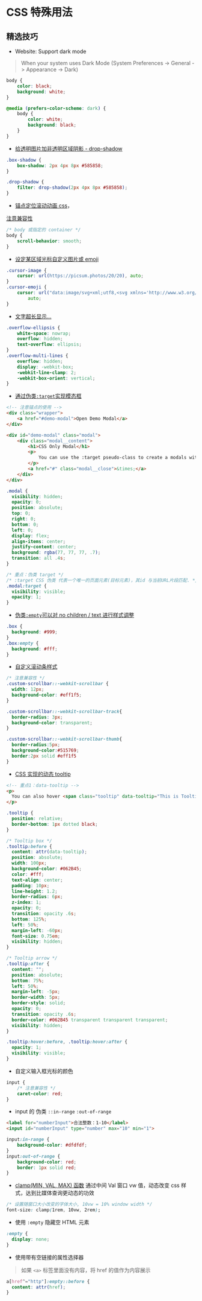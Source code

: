 # CSS 特殊用法

## 精选技巧

- Website: Support dark mode

> When your system uses Dark Mode (System Preferences -> General -> Appearance -> Dark)

```css
body {
    color: black;
    background: white;
}

@media (prefers-color-scheme: dark) {
    body {
        color: white;
        background: black;
    }
}
```

- [给透明图片加非透明区域阴影 - drop-shadow](https://codepen.io/denic/pen/MWeGqJb)

```css
.box-shadow {
    box-shadow: 2px 4px 8px #585858;
}

.drop-shadow {
    filter: drop-shadow(2px 4px 8px #585858);
}
```

- [锚点定位滚动动画 css](https://developer.mozilla.org/zh-CN/docs/Web/CSS/scroll-behavior)，

[注意兼容性](https://caniuse.com/?search=scroll-behavior)

```css
/* body 或指定的 container */
body {
    scroll-behavior: smooth;
}
```

- [设定某区域光标自定义图片或 emoji](https://codepen.io/denic/pen/bGVpOPj)

```css
.cursor-image {
    cursor: url(https://picsum.photos/20/20), auto;
}
.cursor-emoji {
    cursor: url("data:image/svg+xml;utf8,<svg xmlns='http://www.w3.org/2000/svg'  width='40' height='48' viewport='0 0 100 100' style='fill:black;font-size:24px;'><text y='50%'>🚀</text></svg>"),
        auto;
}
```

- [文字超长显示...](https://codepen.io/denic/pen/LYpZKMg)

```css
.overflow-ellipsis {
    white-space: nowrap;
    overflow: hidden;
    text-overflow: ellipsis;
}
.overflow-multi-lines {
    overflow: hidden;
    display: -webkit-box;
    -webkit-line-clamp: 2;
    -webkit-box-orient: vertical;
}
```

- [通过伪类`:target`实现模态框](https://codepen.io/denic/pen/ZEbKgPp)

```html
<!-- 注意锚点的使用 -->
<div class="wrapper">
    <a href="#demo-modal">Open Demo Modal</a>
</div>

<div id="demo-modal" class="modal">
    <div class="modal__content">
        <h1>CSS Only Modal</h1>
        <p>
            You can use the :target pseudo-class to create a modals with Zero JavaScript. Enjoy!
        </p>
        <a href="#" class="modal__close">&times;</a>
    </div>
</div>
```

```css
.modal {
  visibility: hidden;
  opacity: 0;
  position: absolute;
  top: 0;
  right: 0;
  bottom: 0;
  left: 0;
  display: flex;
  align-items: center;
  justify-content: center;
  background: rgba(77, 77, 77, .7);
  transition: all .4s;
}

/* 重点：伪类 target */
/* :target CSS 伪类 代表一个唯一的页面元素(目标元素)，其id 与当前URL片段匹配. */
.modal:target {
  visibility: visible;
  opacity: 1;
}
```

- [伪类`:empty`可以对 no children / text 进行样式调整](https://codepen.io/denic/pen/KKMpZdP)

```css
.box {
  background: #999;
}
.box:empty {
  background: #fff;
}
```

- [自定义滚动条样式](https://codepen.io/denic/pen/NWrZmwV)

```css
/* 注意兼容性 */
.custom-scrollbar::-webkit-scrollbar {
  width: 12px;
  background-color: #eff1f5;
}

.custom-scrollbar::-webkit-scrollbar-track{
  border-radius: 3px;
  background-color: transparent;
}

.custom-scrollbar::-webkit-scrollbar-thumb{
  border-radius:5px;
  background-color:#515769;
  border:2px solid #eff1f5
}
```

- [CSS 实现的动态 tooltip](https://codepen.io/denic/pen/zYobqqa)

```html
<!-- 重点1：data-tooltip -->
<p>
  You can also hover <span class="tooltip" data-tooltip="This is Tooltip Content">here</span> to see another example.
</p>
```

```css
.tooltip {
  position: relative;
  border-bottom: 1px dotted black;
}

/* Tooltip box */
.tooltip:before {
  content: attr(data-tooltip); 
  position: absolute;
  width: 100px;
  background-color: #062B45;
  color: #fff;
  text-align: center;
  padding: 10px;
  line-height: 1.2;
  border-radius: 6px;
  z-index: 1;
  opacity: 0;
  transition: opacity .6s;
  bottom: 125%;
  left: 50%;
  margin-left: -60px;
  font-size: 0.75em;
  visibility: hidden;
}

/* Tooltip arrow */
.tooltip:after {
  content: "";
  position: absolute;
  bottom: 75%;
  left: 50%;
  margin-left: -5px;
  border-width: 5px;
  border-style: solid;
  opacity: 0;
  transition: opacity .6s;
  border-color: #062B45 transparent transparent transparent;
  visibility: hidden;
}

.tooltip:hover:before, .tooltip:hover:after {
  opacity: 1;
  visibility: visible;
}
```

- 自定义输入框光标的颜色

```css
input {
    /* 注意兼容性 */
    caret-color: red;
}
```

- input 的 伪类 `::in-range` `:out-of-range`

```html
<label for="numberInput">合法整数：1-10</label>
<input id="numberInput" type="number" max="10" min="1">
```

```css
input:in-range {
    background-color: #dfdfdf;
}
input:out-of-range {
    background-color: red;
    border: 1px solid red;
}
```

- [clamp(MIN, VAL, MAX) 函数](https://developer.mozilla.org/zh-CN/docs/Web/CSS/clamp) 通过中间 Val 窗口 vw 值，动态改变 css 样式，达到比媒体查询更动态的功效

```css
/* 设置随窗口大小改变的字体大小, 10vw = 10% window width */
font-size: clamp(1rem, 10vw, 2rem);
```

- 使用 `:empty` 隐藏空 HTML 元素

```css
:empty {
  display: none;
}
```

- 使用带有空链接的属性选择器

> 如果 `<a>` 标签里面没有内容，将 href 的值作为内容展示
```css
a[href^="http"]:empty::before {
  content: attr(href);
}
```